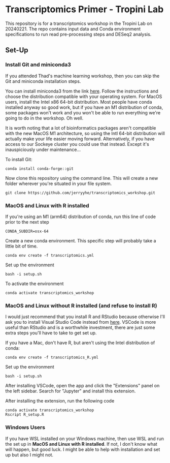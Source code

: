 # Transcriptomics Primer - Tropini Lab
This repository is for a transcriptomics workshop in the Tropini Lab on 20240221. The repo contains input data and Conda environment specifications to run read pre-processing steps and DESeq2 analysis. 

## Set-Up
### Install Git and miniconda3
If you attended Thad's machine learning workshop, then you can skip the Git and miniconda installation steps. 

You can install miniconda3 from the link [here](https://docs.anaconda.com/free/miniconda/). Follow the instructions and choose the distribution compatible with your operating system. For MacOS users, install the Intel x86 64-bit distribution. Most people have conda installed anyway so good work, but if you have an M1 distribution of conda, some packages won't work and you won't be able to run everything we're going to do in the workshop. Oh well.  

It is worth noting that a lot of bioinformatics packages aren't compatible with the new MacOS M1 architecture, so using the Intl 64-bit distribution will actually make your life easier moving forward. Alternatively, if you have access to our Sockeye cluster you could use that instead. Except it's inauspiciously under maintenance...

To install Git:
``` 
conda install conda-forge::git
```

Now clone this repository using the command line. This will create a new folder wherever you're situated in your file system. 
``` 
git clone https://github.com/jerryyhe/transcriptomics_workshop.git
```

### MacOS and Linux with R installed
If you're using an M1 (arm64) distribution of conda, run this line of code prior to the next step
```
CONDA_SUBDIR=osx-64
```

Create a new conda environment. This specific step will probably take a little bit of time. 
```
conda env create -f transcriptomics.yml
```

Set up the environment
```
bash -i setup.sh
```

To activate the environment
```
conda activate transcriptomics_workshop
```

### MacOS and Linux without R installed (and refuse to install R)
I would just recommend that you install R and RStudio because otherwise I'll ask you to install Visual Studio Code instead from [here](https://code.visualstudio.com/download). VSCode is more useful than RStudio and is a worthwhile investment, there are just some extra steps you'll have to take to get set up. 

If you have a Mac, don't have R, but aren't using the Intel distribution of conda:

```
conda env create -f transcriptomics_R.yml
```

Set up the environment
```
bash -i setup.sh
```

After installing VSCode, open the app and click the "Extensions" panel on the left sidebar. Search for "Jupyter" and install this extension.  

After installing the extension, run the following code
```
conda activate transcriptomics_workshop
Rscript R_setup.R
```

### Windows Users
If you have WSL installed on your Windows machine, then use WSL and run the set up in **MacOS and Linux with R installed**. If not, I don't know what will happen, but good luck. I might be able to help with installation and set up but also I might not. 


